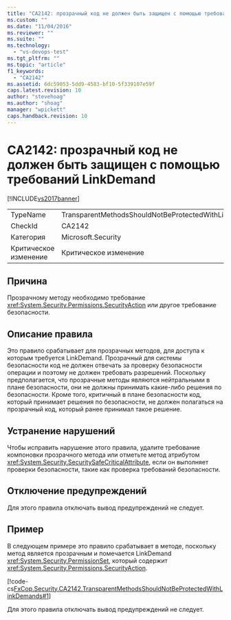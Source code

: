 ```yaml
---
title: "CA2142: прозрачный код не должен быть защищен с помощью требований LinkDemand | Microsoft Docs"
ms.custom: ""
ms.date: "11/04/2016"
ms.reviewer: ""
ms.suite: ""
ms.technology: 
  - "vs-devops-test"
ms.tgt_pltfrm: ""
ms.topic: "article"
f1_keywords: 
  - "CA2142"
ms.assetid: 6dc59053-5dd9-4583-bf10-5f339107e59f
caps.latest.revision: 10
author: "stevehoag"
ms.author: "shoag"
manager: "wpickett"
caps.handback.revision: 10
---
```

# CA2142: прозрачный код не должен быть защищен с помощью требований LinkDemand
[!INCLUDE[vs2017banner](../code-quality/includes/vs2017banner.md)]

|||  
|-|-|  
|TypeName|TransparentMethodsShouldNotBeProtectedWithLinkDemands|  
|CheckId|CA2142|  
|Категория|Microsoft.Security|  
|Критическое изменение|Критическое изменение|  
  
## Причина  
 Прозрачному методу необходимо требование <xref:System.Security.Permissions.SecurityAction> или другое требование безопасности.  
  
## Описание правила  
 Это правило срабатывает для прозрачных методов, для доступа к которым требуется LinkDemand.  Прозрачный для системы безопасности код не должен отвечать за проверку безопасности операции и поэтому не должен требовать разрешений.  Поскольку предполагается, что прозрачные методы являются нейтральными в плане безопасности, они не должны принимать какие\-либо решения по безопасности.  Кроме того, критичный в плане безопасности код, который принимает решения по безопасности, не должен полагаться на прозрачный код, который ранее принимал такое решение.  
  
## Устранение нарушений  
 Чтобы исправить нарушение этого правила, удалите требование компоновки прозрачного метода или отметьте метод атрибутом <xref:System.Security.SecuritySafeCriticalAttribute>, если он выполняет проверки безопасности, такие как проверка требований безопасности.  
  
## Отключение предупреждений  
 Для этого правила отключать вывод предупреждений не следует.  
  
## Пример  
 В следующем примере это правило срабатывает в методе, поскольку метод является прозрачным и помечается LinkDemand <xref:System.Security.PermissionSet>, который содержит <xref:System.Security.Permissions.SecurityAction>.  
  
 [!code-cs[FxCop.Security.CA2142.TransparentMethodsShouldNotBeProtectedWithLinkDemands#1](../code-quality/codesnippet/CSharp/ca2142-transparent-code-should-not-be-protected-with-linkdemands_1.cs)]  
  
 Для этого правила отключать вывод предупреждений не следует.